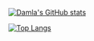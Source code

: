 [![Damla's GitHub stats](https://github-readme-stats.vercel.app/api?username=birkancelik18&theme=github_dark)](https://github.com/birkancelik18/github-readme-stats)

[![Top Langs](https://github-readme-stats.vercel.app/api/top-langs/?username=birkancelik18&theme=github_dark&layout=compact&langs_count=10)](https://github.com/anuraghazra/github-readme-stats)
